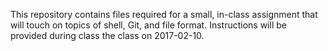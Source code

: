 This repository contains files required for a small, in-class assignment that will touch on topics of shell, Git, and file format. Instructions will be provided during class the class on 2017-02-10.
